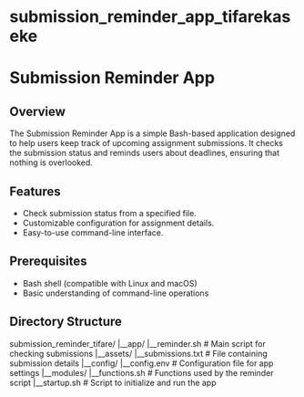 # submission_reminder_app_tifarekaseke
# Submission Reminder App

## Overview

The Submission Reminder App is a simple Bash-based application designed to help users keep track of upcoming assignment submissions. It checks the submission status and reminds users about deadlines, ensuring that nothing is overlooked.

## Features

- Check submission status from a specified file.
- Customizable configuration for assignment details.
- Easy-to-use command-line interface.

## Prerequisites

- Bash shell (compatible with Linux and macOS)
- Basic understanding of command-line operations

## Directory Structure
submission_reminder_tifare/
|__app/
  |__reminder.sh # Main script for checking submissions
|__assets/
  |__submissions.txt # File containing submission details
|__config/
  |__config.env # Configuration file for app settings
|__modules/
  |__functions.sh # Functions used by the reminder script
|__startup.sh # Script to initialize and run the app
